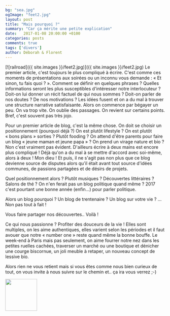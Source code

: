 ```yaml
---
bg: "sea.jpg"
ogImage: "feet2.jpg"
layout: post
title: "Mais pourquoi ?"
summary: "Car ça mérite une petite explication"
date:   2017-01-08 20:00:00 +0100
categories: posts
comments: true
tags: ['divers']
author: Déborah & Florent
---
```


[![railroad]({{ site.images }}/feet2.jpg)]({{ site.images }}/feet2.jpg)
Le premier article, c'est toujours le plus compliqué à écrire. C'est comme ces moments de présentations aux soirées ou un inconnu vous demande : « Et sinon, tu fais quoi ? ». Comment se définir en quelques phrases ? Quelles informations seront les plus susceptibles d'intéresser notre interlocuteur ? Doit-on lui donner un récit factuel de qui nous sommes ? Doit-on parler de nos doutes ? De nos motivations ? Les idées fusent et on a du mal à trouver une structure narrative satisfaisante. Alors on commence par bégayer un peu. On va trop vite. On oublie des passages. On revient sur certains points. Bref, c'est souvent pas très jojo.

Pour un premier article de blog, c'est la même chose. On doit se choisir un positionnement (pourquoi déjà ?) On est plutôt lifestyle ? On est plutôt « bons plans » sorties ? Plutôt fooding ? On attend d'être parents pour faire un blog « jeune maman et jeune papa » ? On prend un virage nature et bio ? Non c'est vraiment pas évident. D'ailleurs écrire à deux mains est encore plus compliqué ! Déjà qu'on a du mal à se mettre d'accord avec soi-même, alors à deux ! Mon dieu ! Et puis, il ne s'agit pas non plus que ce blog devienne source de disputes alors qu'il était avant tout source d'idées communes, de passions partagées et de désirs de projets. 

Quel positionnement alors ? Plutôt musiques ? Découvertes littéraires ? Salons de thé ? On n'en ferait pas un blog politique quand même ? 2017 c'est pourtant une bonne année (enfin…) pour parler politique.

Alors un blog pourquoi ? Un blog de trentenaire ? Un blog sur votre vie ? … Non pas tout à fait !

Vous faire partager nos découvertes.. Voilà !

Ce qui nous passionne ? Profiter des douceurs de la vie ! 
Elles sont multiples, on les aime authentiques, elles varient selon les périodes et il faut avouer que notre « number one » reste quand même la bonne bouffe. 
Le week-end à Paris mais pas seulement, on aime fourrer notre nez dans les petites ruelles cachées, traverser un marché ou une boutique et dénicher une courge biscornue, un joli meuble à retaper, un nouveau concept de lessive bio.


Alors rien ne vous retient mais si vous êtes comme nous bien curieux de tout, on vous invite à nous suivre sur le chemin et.. ça ira vous verrez ;-)

<img src="{{ site.url }}{{ site.images }}/bike.svg" width="100"/>
